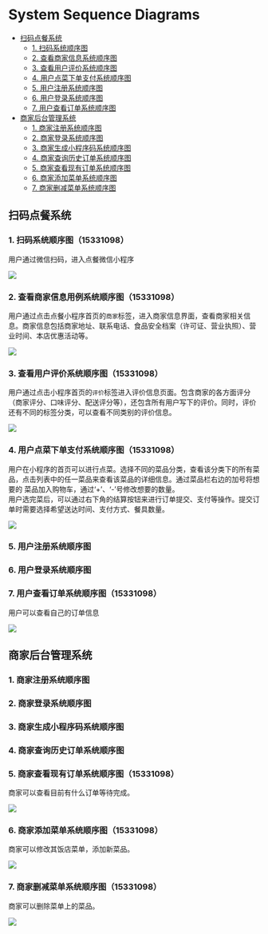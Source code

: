 # System Sequence Diagrams

- [扫码点餐系统](#扫码点餐系统)
  - [1. 扫码系统顺序图](#1-扫码系统顺序图（15331098）)
  - [2. 查看商家信息系统顺序图](#2-查看商家信息系统顺序图（15331098）)
  - [3. 查看用户评价系统顺序图](#3-查看用户评价系统顺序图（15331098）)
  - [4. 用户点菜下单支付系统顺序图](#4-用户点菜下单支付系统顺序图（15331098）)
  - [5. 用户注册系统顺序图](#5-用户注册系统顺序图)
  - [6. 用户登录系统顺序图](#6-用户登录系统顺序图)
  - [7. 用户查看订单系统顺序图](#7-用户查看订单系统顺序图（15331098）)
- [商家后台管理系统](#商家后台管理系统)
  - [1. 商家注册系统顺序图](#1-商家注册系统顺序图)
  - [2. 商家登录系统顺序图](#2-商家登录系统顺序图)
  - [3. 商家生成小程序码系统顺序图](#3-商家生成小程序码系统顺序图)
  - [4. 商家查询历史订单系统顺序图](#4-商家查询历史订单系统顺序图)
  - [5. 商家查看现有订单系统顺序图](#5-商家查看现有订单系统顺序图（15331098）)
  - [6. 商家添加菜单系统顺序图](#6-商家添加菜单系统顺序图（15331098）)
  - [7. 商家删减菜单系统顺序图](#7-商家删减菜单系统顺序图（15331098）)


## 扫码点餐系统

### 1. 扫码系统顺序图（15331098）

用户通过微信扫码，进入点餐微信小程序  

![](../assets/images/sequence1.PNG)

### 2. 查看商家信息用例系统顺序图（15331098）

用户通过点击点餐小程序首页的`商家`标签，进入商家信息界面，查看商家相关信息。商家信息包括商家地址、联系电话、食品安全档案（许可证、营业执照）、营业时间、本店优惠活动等。  

![](../assets/images/sequence2.PNG)


### 3. 查看用户评价系统顺序图（15331098）

用户通过点击小程序首页的`评价`标签进入评价信息页面。包含商家的各方面评分（商家评分、口味评分、配送评分等），还包含所有用户写下的评价。同时，评价还有不同的标签分类，可以查看不同类别的评价信息。  

![](../assets/images/sequence3.PNG)  

### 4. 用户点菜下单支付系统顺序图（15331098）

用户在小程序的首页可以进行点菜。选择不同的菜品分类，查看该分类下的所有菜品，点击列表中的任一菜品来查看该菜品的详细信息。通过菜品栏右边的加号将想要的
菜品加入购物车，通过‘+’、‘-’号修改想要的数量。  
用户选完菜后，可以通过右下角的结算按钮来进行订单提交、支付等操作。提交订单时需要选择希望送达时间、支付方式、餐具数量。

![](../assets/images/sequence4.PNG)

### 5. 用户注册系统顺序图



### 6. 用户登录系统顺序图



### 7. 用户查看订单系统顺序图（15331098）

用户可以查看自己的订单信息  

![](../assets/images/sequence8.PNG)

## 商家后台管理系统

### 1. 商家注册系统顺序图



### 2. 商家登录系统顺序图



### 3. 商家生成小程序码系统顺序图



### 4. 商家查询历史订单系统顺序图



### 5. 商家查看现有订单系统顺序图（15331098）

商家可以查看目前有什么订单等待完成。

![](../assets/images/sequence5.PNG)

### 6. 商家添加菜单系统顺序图（15331098）

商家可以修改其饭店菜单，添加新菜品。

![](../assets/images/sequence6.PNG)

### 7. 商家删减菜单系统顺序图（15331098）

商家可以删除菜单上的菜品。

![](../assets/images/sequence7.PNG)
